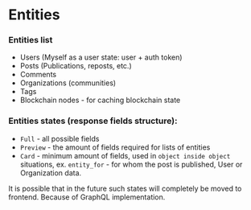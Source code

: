 # Entities

### Entities list
* Users (Myself as a user state: user + auth token)
* Posts (Publications, reposts, etc.)
* Comments
* Organizations (communities)
* Tags
* Blockchain nodes - for caching blockchain state


### Entities states (response fields structure):
* `Full` - all possible fields
* `Preview` - the amount of fields required for lists of entities
* `Card` - minimum amount of fields, used in `object inside object` situations, 
ex. `entity_for` - for whom the post is published, User or Organization data.

It is possible that in the future such states will completely be moved to frontend. Because of GraphQL implementation.
